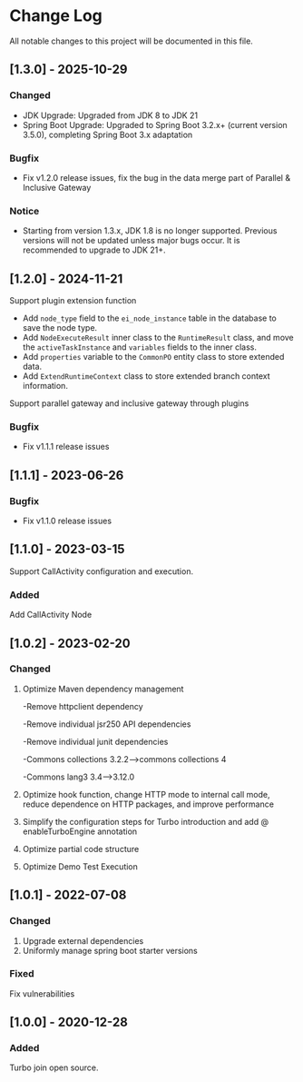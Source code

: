 
# Change Log

All notable changes to this project will be documented in this file.

## [1.3.0] - 2025-10-29
### Changed
 - JDK Upgrade: Upgraded from JDK 8 to JDK 21
 - Spring Boot Upgrade: Upgraded to Spring Boot 3.2.x+ (current version 3.5.0), completing Spring Boot 3.x adaptation
### Bugfix
  - Fix v1.2.0 release issues, fix the bug in the data merge part of Parallel & Inclusive Gateway

### Notice
 - Starting from version 1.3.x, JDK 1.8 is no longer supported. Previous versions will not be updated unless major bugs occur. It is recommended to upgrade to JDK 21+.

## [1.2.0] - 2024-11-21

Support plugin extension function
   - Add `node_type` field to the `ei_node_instance` table in the database to save the node type.
   - Add `NodeExecuteResult` inner class to the `RuntimeResult` class, and move the `activeTaskInstance` and `variables` fields to the inner class.
   - Add `properties` variable to the `CommonPO` entity class to store extended data.
   - Add `ExtendRuntimeContext` class to store extended branch context information.

Support parallel gateway and inclusive gateway through plugins

### Bugfix
- Fix v1.1.1 release issues

## [1.1.1] - 2023-06-26
### Bugfix
- Fix v1.1.0 release issues


## [1.1.0] - 2023-03-15

Support CallActivity configuration and execution.

### Added

Add CallActivity Node

## [1.0.2] - 2023-02-20

### Changed

1. Optimize Maven dependency management

    -Remove httpclient dependency
    
    -Remove individual jsr250 API dependencies

    -Remove individual junit dependencies

    -Commons collections 3.2.2-->commons collections 4
    
    -Commons lang3 3.4-->3.12.0

2. Optimize hook function, change HTTP mode to internal call mode, reduce dependence on HTTP packages, and improve performance

3. Simplify the configuration steps for Turbo introduction and add @ enableTurboEngine annotation

4. Optimize partial code structure

5. Optimize Demo Test Execution

## [1.0.1] -  2022-07-08

### Changed

1. Upgrade external dependencies
2. Uniformly manage spring boot starter versions

### Fixed

Fix vulnerabilities

## [1.0.0] - 2020-12-28

### Added

Turbo join open source.
